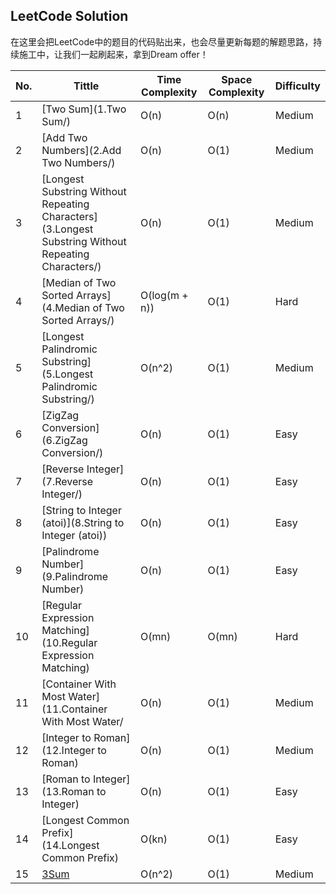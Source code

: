 LeetCode Solution
---
在这里会把LeetCode中的题目的代码贴出来，也会尽量更新每题的解题思路，持续施工中，让我们一起刷起来，拿到Dream offer！

| **No.** | **Tittle** | **Time Complexity** | **Space Complexity** | **Difficulty** |
|---------|-------------|---------------------|----------------------|----------------|
|1|[Two Sum](1.Two Sum/)|O(n)|O(n)|Medium|
|2|[Add Two Numbers](2.Add Two Numbers/)|O(n)|O(1)|Medium|
|3|[Longest Substring Without Repeating Characters](3.Longest Substring Without Repeating Characters/)|O(n)|O(1)|Medium|
|4|[Median of Two Sorted Arrays](4.Median of Two Sorted Arrays/)|O(log(m + n))|O(1)|Hard|
|5|[Longest Palindromic Substring](5.Longest Palindromic Substring/)|O(n^2)|O(1)|Medium|
|6|[ZigZag Conversion](6.ZigZag Conversion/)|O(n)|O(1)|Easy|
|7|[Reverse Integer](7.Reverse Integer/)|O(n)|O(1)|Easy|
|8|[String to Integer (atoi)](8.String to Integer (atoi))|O(n)|O(1)|Easy|
|9|[Palindrome Number](9.Palindrome Number)|O(n)|O(1)|Easy|
|10|[Regular Expression Matching](10.Regular Expression Matching)|O(mn)|O(mn)|Hard|
|11|[Container With Most Water](11.Container With Most Water/|O(n)|O(1)|Medium|
|12|[Integer to Roman](12.Integer to Roman)|O(n)|O(1)|Medium|
|13|[Roman to Integer](13.Roman to Integer)|O(n)|O(1)|Easy|
|14|[Longest Common Prefix](14.Longest Common Prefix)|O(kn)|O(1)|Easy|
|15|[3Sum](15.3Sum)|O(n^2)|O(1)|Medium|
